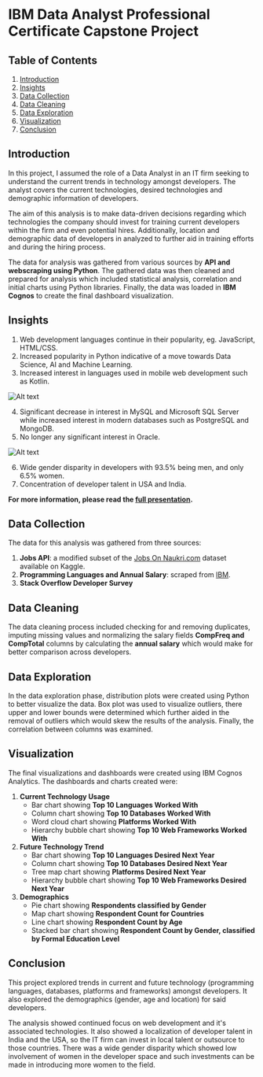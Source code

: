 # IBM Data Analyst Professional Certificate Capstone Project

## Table of Contents
1. [Introduction](#introduction)
2. [Insights](#insights)
3. [Data Collection](#data-collection)
4. [Data Cleaning](#data-cleaning)
5. [Data Exploration](#data-exploration)
6. [Visualization](#visualization)
7. [Conclusion](#conclusion)

## Introduction
In this project, I assumed the role of a Data Analyst in an IT firm seeking to understand the current trends in technology amongst developers. The analyst covers the current technologies, desired technologies and demographic information of developers.

The aim of this analysis is to make data-driven decisions regarding which technologies the company should invest for training current developers within the firm and even potential hires. Additionally, location and demographic data of developers in analyzed to further aid in training efforts and during the hiring process.

The data for analysis was gathered from various sources by **API and webscraping using Python**. The gathered data was then cleaned and prepared for analysis which included statistical analysis, correlation and initial charts using Python libraries. Finally, the data was loaded in **IBM Cognos** to create the final dashboard visualization.

## Insights
1. Web development languages continue in their popularity, eg. JavaScript, HTML/CSS.
2. Increased popularity in Python indicative of a move towards Data Science, AI and Machine Learning.
3. Increased interest in languages used in mobile web development such as Kotlin.

![Alt text]([image.png](https://drive.google.com/file/d/1eiCjj1kV7mM_x7iiTiHTmfmc4Sg3nunW/view?usp=drive_link))

4.  Significant decrease in interest in MySQL and Microsoft SQL Server while increased interest in modern databases such as PostgreSQL and MongoDB.
5. No longer any significant interest in Oracle.

![Alt text]([image-1.png](https://drive.google.com/file/d/1oG3DvOm9NDxTngyrHIYYhCI9ABqQUD0G/view?usp=drive_link))

6. Wide gender disparity in developers with 93.5% being men, and only 6.5% women.
7. Concentration of developer talent in USA and India.

**For more information, please read the [full presentation](https://github.com/shawnakpatten/IBM-Data-Analyst-Capstone-Project/blob/main/6_Presentation_%20Developer%20Survey%20Analysis.pdf).**

## Data Collection
The data for this analysis was gathered from three sources:
1. **Jobs API**: a modified subset of the [Jobs On Naukri.com](https://www.kaggle.com/datasets/promptcloud/jobs-on-naukricom) dataset available on Kaggle.
2. **Programming Languages and Annual Salary**: scraped from [IBM](https://cf-courses-data.s3.us.cloud-object-storage.appdomain.cloud/IBM-DA0321EN-SkillsNetwork/labs/datasets/Programming_Languages.html).
3. **Stack Overflow Developer Survey**

## Data Cleaning
The data cleaning process included checking for and removing duplicates, imputing missing values and normalizing the salary fields **CompFreq and CompTotal** columns by calculating the **annual salary** which would make for better comparison across developers.

## Data Exploration
In the data exploration phase, distribution plots were created using Python to better visualize the data. Box plot was used to visualize outliers, there upper and lower bounds were determined which further aided in the removal of outliers which would skew the results of the analysis. Finally, the correlation between columns was examined.

## Visualization
The final visualizations and dashboards were created using IBM Cognos Analytics. The dashboards and charts created were:
1. **Current Technology Usage**
   - Bar chart showing **Top 10 Languages Worked With**
   - Column chart showing **Top 10 Databases Worked With**
   - Word cloud chart showing **Platforms Worked With**
   - Hierarchy bubble chart showing **Top 10 Web Frameworks Worked With**
2. **Future Technology Trend**
   - Bar chart showing **Top 10 Languages Desired Next Year**
   - Column chart showing **Top 10 Databases Desired Next Year**
   - Tree map chart showing **Platforms Desired Next Year**
   - Hierarchy bubble chart showing **Top 10 Web Frameworks Desired Next Year**
3. **Demographics**
   - Pie chart showing **Respondents classified by Gender**
   - Map chart showing **Respondent Count for Countries**
   - Line chart showing **Respondent Count by Age**
   - Stacked bar chart showing **Respondent Count by Gender, classified by Formal Education Level**

## Conclusion
This project explored trends in current and future technology (programming languages, databases, platforms and frameworks) amongst developers. It also explored the demographics (gender, age and location) for said developers.

The analysis showed continued focus on web development and it's associated technologies. It also showed a localization of developer talent in India and the USA, so the IT firm can invest in local talent or outsource to those countries. There was a wide gender disparity which showed low involvement of women in the developer space and such investments can be made in introducing more women to the field.
